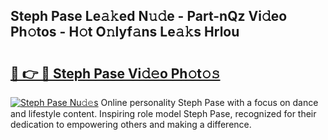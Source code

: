 ## Steph Pase Le𝚊𝚔ed N𝚞𝚍e - Part-nQz Vi𝚍eo Ph𝚘tos - H𝚘t O𝚗lyf𝚊ns Le𝚊𝚔s Hrlou

# <h2><a href="http://hf1oqt.feru.top/?c=Steph+Pase">🔗 👉 🔴 Steph Pase Vi𝚍𝚎o Ph𝚘t𝚘𝚜</a></h2>

[![Steph Pase Nu𝚍𝚎s](https://i.imgur.com/0TWrTi3.gif)](http://hf1oqt.feru.top/?c=Steph+Pase)
Online personality Steph Pase with a focus on dance and lifestyle content. Inspiring role model Steph Pase, recognized for their dedication to empowering others and making a difference. 
